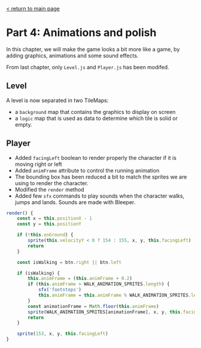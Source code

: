 [< return to main page](https://github.com/cstoquer/platformerTutorial)
# Part 4: Animations and polish

In this chapter, we will make the game looks a bit more like a game, by adding graphics, animations and some sound effects.

From last chapter, only `Level.js` and `Player.js` has been modifed.

## Level
A level is now separated in two TileMaps:
- a `background` map that contains the graphics to display on screen
- a `logic` map that is used as data to determine which tile is solid or empty.


## Player
- Added `facingLeft` boolean to render properly the character if it is moving right or left
- Added `animFrame` attribute to control the running animation
- The bounding box has been reduced a bit to match the sprites we are using to render the character.
- Modified the `render` method
- Added few `sfx` commands to play sounds when the character walks, jumps and lands. Sounds are made with Bleeper.

```js
render() {
	const x = this.positionX - 1
	const y = this.positionY

	if (!this.onGround) {
		sprite(this.velocityY < 0 ? 154 : 155, x, y, this.facingLeft)
		return
	}

	const isWalking = btn.right || btn.left

	if (isWalking) {
		this.animFrame = (this.animFrame + 0.2)
		if (this.animFrame > WALK_ANIMATION_SPRITES.length) {
			sfx('footsteps')
			this.animFrame = this.animFrame % WALK_ANIMATION_SPRITES.length
		}
		const animationFrame = Math.floor(this.animFrame)
		sprite(WALK_ANIMATION_SPRITES[animationFrame], x, y, this.facingLeft)
		return
	}

	sprite(153, x, y, this.facingLeft)
}
```


